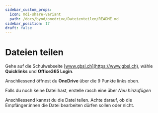 ```yaml
---
sidebar_custom_props:
  icon: mdi-share-variant
  path: /docs/byod/onedrive/Dateienteilen/README.md
sidebar_position: 17
draft: false
---
```


# Dateien teilen

Gehe auf die Schulwebseite [www.gbsl.ch](https://www.gbsl.ch), wähle **Quicklinks** und **Office365 Login**.

Anschliessend öffnest du **OneDrive** über die 9 Punkte links oben.

Falls du noch keine Datei hast, erstelle rasch eine über _Neu hinzufügen_

Anschliessend kannst du die Datei teilen. Achte darauf, ob die Empfänger:innen die Datei bearbeiten dürfen sollen oder nicht.
